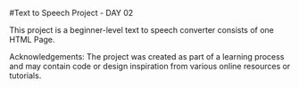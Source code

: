 #Text to Speech Project - DAY 02

This project is a beginner-level text to speech converter consists of one HTML Page.

Acknowledgements:
The project was created as part of a learning process and may contain code or design inspiration from various online resources or tutorials.
